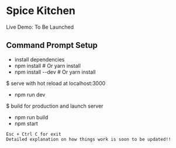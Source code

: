 # Spice Kitchen
Live Demo: To Be Launched

## Command Prompt Setup

* install dependencies
* npm install # Or yarn install
* npm install --dev # Or yarn install

$ serve with hot reload at localhost:3000
* npm run dev

$ build for production and launch server
* npm run build
* npm start
```
Esc + Ctrl C for exit 
Detailed explanation on how things work is soon to be updated!!

